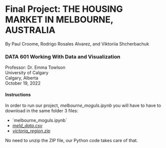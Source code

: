 # Final Project: THE HOUSING MARKET IN MELBOURNE, AUSTRALIA
By Paul Croome, Rodrigo Rosales Alvarez, and Viktoriia Shcherbachuk

### DATA 601 Working With Data and Visualization <br>
Professor: Dr. Emma Towlson <br>
University of Calgary <br>
Calgary, Alberta <br>
October 19, 2022

#### Instructions
In order to run our project, *melbourne_moguls.ipynb* you will have to have to download in the same folder 3 files:
- ´melbourne_moguls.ipynb´
- [*meld_data.csv*](https://github.com/rodrigorosalesa/Data-601/blob/main/melb_data.csv)
- [*victoria_region.zip*](https://github.com/rodrigorosalesa/Data-601/blob/main/victoria_region.zip)

No need to unzip the ZIP file, our Python code takes care of that. 


